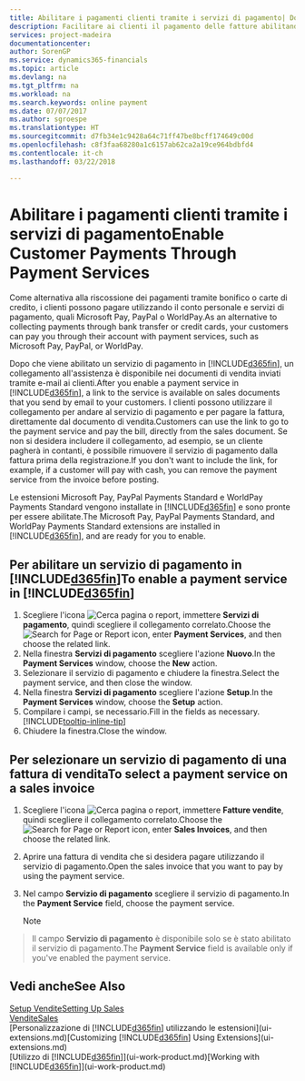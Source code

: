 ```yaml
---
title: Abilitare i pagamenti clienti tramite i servizi di pagamento| Documenti Microsoft
description: Facilitare ai clienti il pagamento delle fatture abilitando i servizi di pagamento.
services: project-madeira
documentationcenter: 
author: SorenGP
ms.service: dynamics365-financials
ms.topic: article
ms.devlang: na
ms.tgt_pltfrm: na
ms.workload: na
ms.search.keywords: online payment
ms.date: 07/07/2017
ms.author: sgroespe
ms.translationtype: HT
ms.sourcegitcommit: d7fb34e1c9428a64c71ff47be8bcff174649c00d
ms.openlocfilehash: c8f3faa68280a1c6157ab62ca2a19ce964bdbfd4
ms.contentlocale: it-ch
ms.lasthandoff: 03/22/2018

---
```

# <a name="enable-customer-payments-through-payment-services"></a><span data-ttu-id="2a121-103">Abilitare i pagamenti clienti tramite i servizi di pagamento</span><span class="sxs-lookup"><span data-stu-id="2a121-103">Enable Customer Payments Through Payment Services</span></span>
<span data-ttu-id="2a121-104">Come alternativa alla riscossione dei pagamenti tramite bonifico o carte di credito, i clienti possono pagare utilizzando il conto personale e servizi di pagamento, quali Microsoft Pay, PayPal o WorldPay.</span><span class="sxs-lookup"><span data-stu-id="2a121-104">As an alternative to collecting payments through bank transfer or credit cards, your customers can pay you through their account with payment services, such as Microsoft Pay, PayPal, or WorldPay.</span></span>  

<span data-ttu-id="2a121-105">Dopo che viene abilitato un servizio di pagamento in [!INCLUDE[d365fin](includes/d365fin_md.md)], un collegamento all'assistenza è disponibile nei documenti di vendita inviati tramite e-mail ai clienti.</span><span class="sxs-lookup"><span data-stu-id="2a121-105">After you enable a payment service in [!INCLUDE[d365fin](includes/d365fin_md.md)], a link to the service is available on sales documents that you send by email to your customers.</span></span> <span data-ttu-id="2a121-106">I clienti possono utilizzare il collegamento per andare al servizio di pagamento e per pagare la fattura, direttamente dal documento di vendita.</span><span class="sxs-lookup"><span data-stu-id="2a121-106">Customers can use the link to go to the payment service and pay the bill, directly from the sales document.</span></span> <span data-ttu-id="2a121-107">Se non si desidera includere il collegamento, ad esempio, se un cliente pagherà in contanti, è possibile rimuovere il servizio di pagamento dalla fattura prima della registrazione.</span><span class="sxs-lookup"><span data-stu-id="2a121-107">If you don't want to include the link, for example, if a customer will pay with cash, you can remove the payment service from the invoice before posting.</span></span>  

<span data-ttu-id="2a121-108">Le estensioni Microsoft Pay, PayPal Payments Standard e WorldPay Payments Standard vengono installate in [!INCLUDE[d365fin](includes/d365fin_md.md)] e sono pronte per essere abilitate.</span><span class="sxs-lookup"><span data-stu-id="2a121-108">The Microsoft Pay, PayPal Payments Standard, and WorldPay Payments Standard extensions are installed in [!INCLUDE[d365fin](includes/d365fin_md.md)], and are ready for you to enable.</span></span>  

## <a name="to-enable-a-payment-service-in-included365finincludesd365finmdmd"></a><span data-ttu-id="2a121-109">Per abilitare un servizio di pagamento in [!INCLUDE[d365fin](includes/d365fin_md.md)]</span><span class="sxs-lookup"><span data-stu-id="2a121-109">To enable a payment service in [!INCLUDE[d365fin](includes/d365fin_md.md)]</span></span>
1. <span data-ttu-id="2a121-110">Scegliere l'icona ![Cerca pagina o report](media/ui-search/search_small.png "icona Cerca pagina o report"), immettere **Servizi di pagamento**, quindi scegliere il collegamento correlato.</span><span class="sxs-lookup"><span data-stu-id="2a121-110">Choose the ![Search for Page or Report](media/ui-search/search_small.png "Search for Page or Report icon") icon, enter **Payment Services**, and then choose the related link.</span></span>  
2. <span data-ttu-id="2a121-111">Nella finestra **Servizi di pagamento** scegliere l'azione **Nuovo**.</span><span class="sxs-lookup"><span data-stu-id="2a121-111">In the **Payment Services** window, choose the **New** action.</span></span>  
3. <span data-ttu-id="2a121-112">Selezionare il servizio di pagamento e chiudere la finestra.</span><span class="sxs-lookup"><span data-stu-id="2a121-112">Select the payment service, and then close the window.</span></span>  
4. <span data-ttu-id="2a121-113">Nella finestra **Servizi di pagamento** scegliere l'azione **Setup**.</span><span class="sxs-lookup"><span data-stu-id="2a121-113">In the **Payment Services** window, choose the **Setup** action.</span></span>  
5. <span data-ttu-id="2a121-114">Compilare i campi, se necessario.</span><span class="sxs-lookup"><span data-stu-id="2a121-114">Fill in the fields as necessary.</span></span> [!INCLUDE[tooltip-inline-tip](includes/tooltip-inline-tip_md.md)]  
6. <span data-ttu-id="2a121-115">Chiudere la finestra.</span><span class="sxs-lookup"><span data-stu-id="2a121-115">Close the window.</span></span>  

## <a name="to-select-a-payment-service-on-a-sales-invoice"></a><span data-ttu-id="2a121-116">Per selezionare un servizio di pagamento di una fattura di vendita</span><span class="sxs-lookup"><span data-stu-id="2a121-116">To select a payment service on a sales invoice</span></span>
1. <span data-ttu-id="2a121-117">Scegliere l'icona ![Cerca pagina o report](media/ui-search/search_small.png "Cerca pagina o report"), immettere **Fatture vendite**, quindi scegliere il collegamento correlato.</span><span class="sxs-lookup"><span data-stu-id="2a121-117">Choose the ![Search for Page or Report](media/ui-search/search_small.png "Search for Page or Report icon") icon, enter **Sales Invoices**, and then choose the related link.</span></span>  
2. <span data-ttu-id="2a121-118">Aprire una fattura di vendita che si desidera pagare utilizzando il servizio di pagamento.</span><span class="sxs-lookup"><span data-stu-id="2a121-118">Open the sales invoice that you want to pay by using the payment service.</span></span>  
3. <span data-ttu-id="2a121-119">Nel campo **Servizio di pagamento** scegliere il servizio di pagamento.</span><span class="sxs-lookup"><span data-stu-id="2a121-119">In the **Payment Service** field, choose the payment service.</span></span>  

    > [!NOTE]  
>   <span data-ttu-id="2a121-120">Il campo **Servizio di pagamento** è disponibile solo se è stato abilitato il servizio di pagamento.</span><span class="sxs-lookup"><span data-stu-id="2a121-120">The **Payment Service** field is available only if you've enabled the payment service.</span></span>  

## <a name="see-also"></a><span data-ttu-id="2a121-121">Vedi anche</span><span class="sxs-lookup"><span data-stu-id="2a121-121">See Also</span></span>  
[<span data-ttu-id="2a121-122">Setup Vendite</span><span class="sxs-lookup"><span data-stu-id="2a121-122">Setting Up Sales</span></span>](sales-setup-sales.md)  
[<span data-ttu-id="2a121-123">Vendite</span><span class="sxs-lookup"><span data-stu-id="2a121-123">Sales</span></span>](sales-manage-sales.md)  
<span data-ttu-id="2a121-124">[Personalizzazione di [!INCLUDE[d365fin](includes/d365fin_md.md)] utilizzando le estensioni](ui-extensions.md)</span><span class="sxs-lookup"><span data-stu-id="2a121-124">[Customizing [!INCLUDE[d365fin](includes/d365fin_md.md)] Using Extensions](ui-extensions.md)</span></span>  
<span data-ttu-id="2a121-125">[Utilizzo di [!INCLUDE[d365fin](includes/d365fin_md.md)]](ui-work-product.md)</span><span class="sxs-lookup"><span data-stu-id="2a121-125">[Working with [!INCLUDE[d365fin](includes/d365fin_md.md)]](ui-work-product.md)</span></span>  

